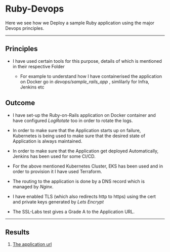 # Ruby-Devops

Here we see how we Deploy a sample Ruby application using the major Devops principles.  

------------------------------------------------------------------------------------

## Principles

- I have used certain tools for this purpose, details of which is mentioned in their respective Folder 

  - For example to understand how I have containerised the application on Docker go in _devops/sample_rails_app_ , simlilarly for Infra, Jenkins etc

 ## Outcome

- I have set-up the Ruby-on-Rails application on Docker container and have configured _LogRotate_ too in order to rotate the logs.

- In order to make sure that the Application starts up on failure, Kubernetes is being used to make sure that the desired state of Application is always maintained.

- In order to make sure that the Application get deployed Automatically, Jenkins has been used for some CI/CD. 

- For the above mentioned Kubernetes Cluster, EKS has been used and in order to provision it I have used Terraform.

- The routing to the application is done by a DNS record which is managed by _Nginx_.

- I have enabled TLS (which also redirects http to https) using the cert and private keys generated by _Lets Encrypt_ 

- The SSL-Labs test gives a Grade A to the Application URL.

----------------------------------------------------------------------------------------------------------------------------------------------------------------

## Results 

1. [The application url](https://devops-testcase-2.brandslisten.com/)


